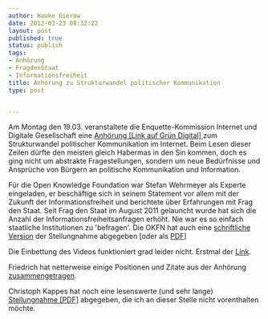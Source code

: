 ```yaml
---
author: Hauke Gierow
date: 2012-03-23 08:32:22
layout: post
published: true
status: publish
tags:
- Anhörung
- FragdenStaat
- Informationsfreiheit
title: Anhörung zu Strukturwandel politischer Kommunikation
type: post


---
```


Am Montag den 19.03. veranstaltete die Enquette-Kommission Internet und Digitale Gesellschaft eine [Anhörung [Link auf Grün Digital] ](http://gruen-digital.de/2012/03/anhoerung-strukturwandel-der-politischen-kommunikation-partizipation-der-eidg/)zum Strukturwandel politischer Kommunikation im Internet. Beim Lesen dieser Zeilen dürfte den meisten gleich Habermas in den Sin kommen, doch es ging nicht um abstrakte Fragestellungen, sondern um neue Bedürfnisse und Ansprüche von Bürgern an politische Kommunikation und Information.

Für die Open Knowledge Foundation war Stefan Wehrmeyer als Experte eingeladen, er beschäftige sich in seinem Statement vor allem mit der Zukunft der Informationsfreiheit und berichtete über Erfahrungen mit Frag den Staat. Seit Frag den Staat im August 2011 gelauncht wurde hat sich die Anzahl der Informationsfreiheitsanfragen erhöht. Nie war es so einfach staatliche Institutionen zu 'befragen'. Die OKFN hat auch eine [schriftliche Version](https://docs.google.com/a/gierow.eu/document/d/1C8kAeMEu3kASl6FZz8lSdSmPIib14HEQWKixNMpHGFA/edit) der Stellungnahme abgegeben [oder als [PDF](http://www.bundestag.de/internetenquete/dokumentation/Sitzungen/20120319/A-Drs_17_24_049-C_-_Stellungnahme_Wehrmeyer_19_3_2012.pdf)]

Die Einbettung des Videos funktioniert grad leider nicht. Erstmal der [Link](http://gruen-digital.de/2012/03/video-der-anhoerung-strukturwandel-der-pol-kommunikation-partizipation/).

Friedrich hat netterweise einige Positionen und Zitate aus der Anhörung [zusammengetragen](http://pudo.org/2012/03/20/opengov.html).

Christoph Kappes hat noch eine lesenswerte (und sehr lange) [Stellungnahme [PDF]](http://www.bundestag.de/internetenquete/dokumentation/Sitzungen/20120319/A-Drs_17_24_049-E_-_Stellungnahme_Kappes_19_3_2012.pdf) abgegeben, die ich an dieser Stelle nicht vorenthalten möchte.